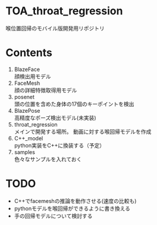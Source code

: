 # TOA_throat_regression
喉位置回帰のモバイル版開発用リポジトリ

# Contents
1. BlazeFace  
   顔検出用モデル
2. FaceMesh  
   顔の詳細特徴取得用モデル
3. posenet  
   頭の位置を含めた身体の17個のキーポイントを検出
4. BlazePose  
   高精度なポーズ検出モデル(未実装)
5. throat_regression  
   メインで開発する場所。
   動画に対する喉回帰モデルを作成
6. C++_model  
   python実装をC++に換装する（予定）
7. samples  
   色々なサンプルを入れておく

# TODO
- C++でfacemeshの推論を動作させる(速度の比較も)
- pythonモデルを喉回帰ができるように書き換える
- 手の回帰モデルについて検討する
